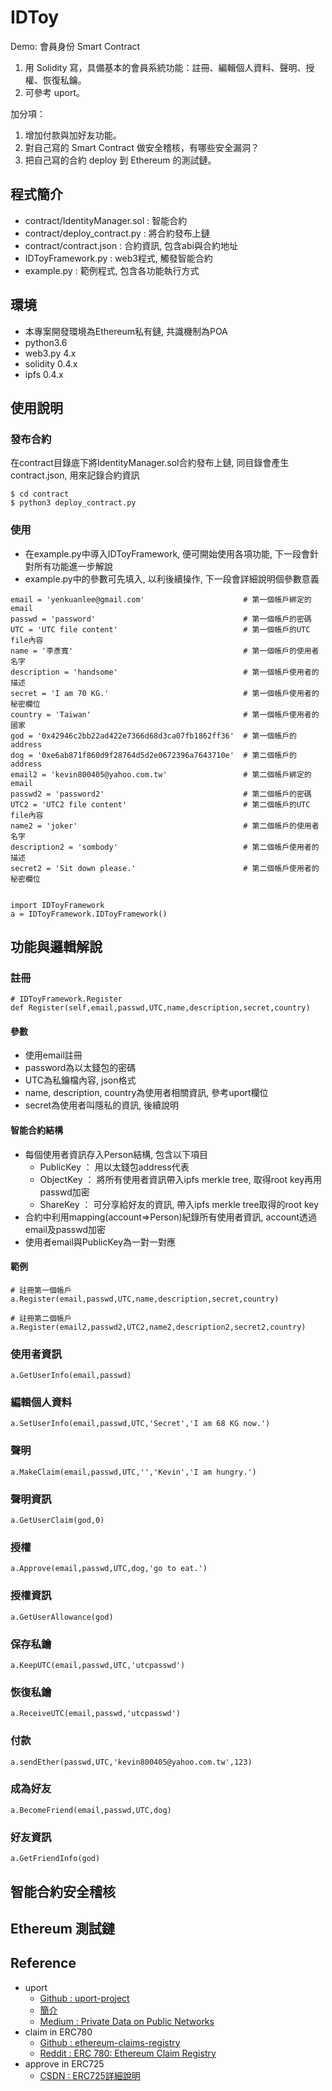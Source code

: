 # IDToy
Demo: 會員身份 Smart Contract
1. 用 Solidity 寫，具備基本的會員系統功能：註冊、編輯個人資料、聲明、授權、恢復私鑰。
2. 可參考 uport。

加分項：
1. 增加付款與加好友功能。
2. 對自己寫的 Smart Contract 做安全稽核，有哪些安全漏洞？
3. 把自己寫的合約 deploy 到 Ethereum 的測試鏈。

## 程式簡介
- contract/IdentityManager.sol : 智能合約
- contract/deploy_contract.py : 將合約發布上鏈
- contract/contract.json : 合約資訊, 包含abi與合約地址
- IDToyFramework.py : web3程式, 觸發智能合約
- example.py : 範例程式, 包含各功能執行方式


## 環境
- 本專案開發環境為Ethereum私有鏈, 共識機制為POA
- python3.6
- web3.py 4.x
- solidity 0.4.x
- ipfs 0.4.x

## 使用說明
### 發布合約
在contract目錄底下將IdentityManager.sol合約發布上鏈, 同目錄會產生contract.json, 用來記錄合約資訊
```
$ cd contract
$ python3 deploy_contract.py
```
### 使用
- 在example.py中導入IDToyFramework, 便可開始使用各項功能, 下一段會針對所有功能進一步解說
- example.py中的參數可先填入, 以利後續操作, 下一段會詳細說明個參數意義
```
email = 'yenkuanlee@gmail.com'                      # 第一個帳戶綁定的email
passwd = 'password'                                 # 第一個帳戶的密碼
UTC = 'UTC file content'                            # 第一個帳戶的UTC file內容
name = '李彥寬'                                      # 第一個帳戶的使用者名字
description = 'handsome'                            # 第一個帳戶使用者的描述
secret = 'I am 70 KG.'                              # 第一個帳戶使用者的秘密欄位
country = 'Taiwan'                                  # 第一個帳戶使用者的國家
god = '0x42946c2bb22ad422e7366d68d3ca07fb1862ff36'  # 第一個帳戶的address
dog = '0xe6ab871f860d9f28764d5d2e0672396a7643710e'  # 第二個帳戶的address
email2 = 'kevin800405@yahoo.com.tw'                 # 第二個帳戶綁定的email
passwd2 = 'password2'                               # 第二個帳戶的密碼
UTC2 = 'UTC2 file content'                          # 第二個帳戶的UTC file內容
name2 = 'joker'                                     # 第二個帳戶的使用者名字
description2 = 'sombody'                            # 第二個帳戶使用者的描述
secret2 = 'Sit down please.'                        # 第二個帳戶使用者的秘密欄位


import IDToyFramework
a = IDToyFramework.IDToyFramework()
```

## 功能與邏輯解說
### 註冊
```
# IDToyFramework.Register
def Register(self,email,passwd,UTC,name,description,secret,country)
```
#### 參數
- 使用email註冊
- password為以太錢包的密碼
- UTC為私鑰檔內容, json格式
- name, description, country為使用者相關資訊, 參考uport欄位
- secret為使用者叫隱私的資訊, 後續說明
#### 智能合約結構
  - 每個使用者資訊存入Person結構, 包含以下項目
    - PublicKey ： 用以太錢包address代表
    - ObjectKey ： 將所有使用者資訊帶入ipfs merkle tree, 取得root key再用passwd加密
    - ShareKey ： 可分享給好友的資訊, 帶入ipfs merkle tree取得的root key
  - 合約中利用mapping(account=>Person)紀錄所有使用者資訊, account透過email及passwd加密
  - 使用者email與PublicKey為一對一對應
#### 範例
```
# 註冊第一個帳戶
a.Register(email,passwd,UTC,name,description,secret,country)

# 註冊第二個帳戶
a.Register(email2,passwd2,UTC2,name2,description2,secret2,country)
```
### 使用者資訊
```
a.GetUserInfo(email,passwd)
```
### 編輯個人資料
```
a.SetUserInfo(email,passwd,UTC,'Secret','I am 68 KG now.')
```
### 聲明
```
a.MakeClaim(email,passwd,UTC,'','Kevin','I am hungry.')
```
### 聲明資訊
```
a.GetUserClaim(god,0)
```
### 授權
```
a.Approve(email,passwd,UTC,dog,'go to eat.')
```
### 授權資訊
```
a.GetUserAllowance(god)
```
### 保存私鑰
```
a.KeepUTC(email,passwd,UTC,'utcpasswd')
```
### 恢復私鑰
```
a.ReceiveUTC(email,passwd,'utcpasswd')
```
### 付款
```
a.sendEther(passwd,UTC,'kevin800405@yahoo.com.tw',123)
```
### 成為好友
```
a.BecomeFriend(email,passwd,UTC,dog)
```
### 好友資訊
```
a.GetFriendInfo(god)
```

## 智能合約安全稽核

## Ethereum 測試鏈

## Reference
- uport
  - [Github : uport-project](https://github.com/uport-project)
  - [簡介](https://www.jianshu.com/p/12a2454440bf)
  - [Medium : Private Data on Public Networks](https://medium.com/uport/private-data-on-public-networks-ab1086a137d8)
- claim in ERC780
  - [Github : ethereum-claims-registry](https://github.com/uport-project/ethereum-claims-registry/blob/master/contracts/EthereumClaimsRegistry.sol)
  - [Reddit : ERC 780: Ethereum Claim Registry](https://www.reddit.com/r/ethereum/comments/7gewn7/erc_780_ethereum_claim_registry/)
- approve in ERC725
  - [CSDN : ERC725詳細說明](https://blog.csdn.net/diandianxiyu_geek/article/details/79467671)
